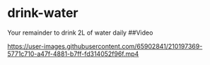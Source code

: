 # drink-water
Your remainder to drink 2L of water daily
##Video

https://user-images.githubusercontent.com/65902841/210197369-5771c710-a47f-4881-b7ff-fd314052f96f.mp4

